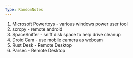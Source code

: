 ```yaml
---
Type: RandomNotes
---
```



1. Microsoft Powertoys - various windows power user tool
2. scrcpy - remote android
3. SpaceSniffer - sniff disk space to help drive cleanup
4. Droid Cam - use mobile camera as webcam
5. Rust Desk - Remote Desktop
6. Parsec - Remote Desktop